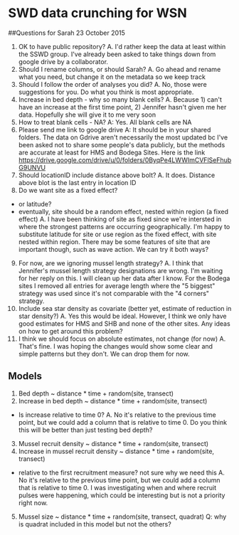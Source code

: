 # SWD data crunching for WSN

##Questions for Sarah
23 October 2015

1. OK to have public repository?
A. I'd rather keep the data at least within the SSWD group. I've already been asked to take things down from google drive by a collaborator. 
2. Should I rename columns, or should Sarah?
A. Go ahead and rename what you need, but change it on the metadata so we keep track
3. Should I follow the order of analyses you did?
A. No, those were suggestions for you. Do what you think is most appropriate.
4. Increase in bed depth - why so many blank cells?
A. Because 1) can't have an increase at the first time point, 2) Jennifer hasn't given me her data. Hopefully she will give it to me very soon
5. How to treat blank cells - NA?
A: Yes. All blank cells are NA
6. Please send me link to google drive
A: It should be in your shared folders. The data on Gdrive aren't necessarily the most updated bc I've been asked not to share some people's data publicly, but the methods are accurate at least for HMS and Bodega Sites. Here is the link https://drive.google.com/drive/u/0/folders/0ByqPe4LWWImCVFlSeFhubG9UNVU
7. Should locationID include distance above bolt?
A. It does. Distance above blot is the last entry in location ID
8. Do we want site as a fixed effect?

  * or latitude?  
  * eventually, site should be a random effect, nested within region (a fixed effect)
A. I have been thinking of site as fixed since we're intersted in where the strongest patterns are occurring geographically. I'm happy to substitute latitude for site or use region as the fixed effect, with site nested within region. There may be some features of site that are important though, such as wave action. We can try it both ways?
9.  For now, are we ignoring mussel length strategy? 
A. I think that Jennifer's mussel length strategy designations are wrong. I'm waiting for her reply on this. I will clean up her data after I know. For the Bodega sites I removed all entries for average length where the "5 biggest" strategy was used since it's not comparable with the "4 corners" strategy. 
10. Include sea star density as covariate (better yet, estimate of reduction in star density?)
A. Yes this would be ideal. However, I think we only have good estimates for HMS and SHB and none of the other sites. Any ideas on how to get around this problem? 
11. I think we should focus on absolute estimates, not change (for now)
A. That's fine. I was hoping the changes would show some clear and simple patterns but they don't. We can drop them for now. 

## Models

1. Bed depth ~ distance * time + random(site, transect)
2. Increase in bed depth ~ distance * time + random(site, transect)
  * Is increase relative to time 0? A. No it's relative to the previous time point, but we could add a column that is relative to time 0. Do you think this will be better than just testing bed depth? 
3. Mussel recruit density ~ distance * time + random(site, transect)
4. Increase in mussel recruit density ~ distance * time + random(site, transect)
  * relative to the first recruitment measure?  not sure why we need this A. No it's relative to the previous time point, but we could add a column that is relative to time 0. I was investigating when and where recruit pulses were happening, which could be interesting but is not a priority right now. 
5. Mussel size ~ distance * time + random(site, transect, quadrat) Q: why is quadrat included in this model but not the others? 

